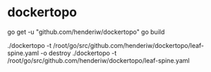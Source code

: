 # dockertopo

go get -u "github.com/henderiw/dockertopo"
go build

./dockertopo -t /root/go/src/github.com/henderiw/dockertopo/leaf-spine.yaml -o destroy
./dockertopo -t /root/go/src/github.com/henderiw/dockertopo/leaf-spine.yaml